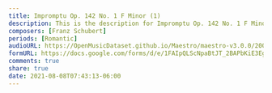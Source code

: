 ```yaml
---
title: Impromptu Op. 142 No. 1 F Minor (1)
description: This is the description for Impromptu Op. 142 No. 1 F Minor by Franz Schubert
composers: [Franz Schubert]
periods: [Romantic]
audioURL: https://OpenMusicDataset.github.io/Maestro/maestro-v3.0.0/2008/MIDI-Unprocessed_06_R2_2008_01-05_ORIG_MID--AUDIO_06_R2_2008_wav--3.midi
formURL: https://docs.google.com/forms/d/e/1FAIpQLScNpaBtJT_2BAPbKiE3EgAM83JEmfw8Cqz-dQti9RSeefH__A/viewform
comments: true
share: true
date: 2021-08-08T07:43:13-06:00
---
```

